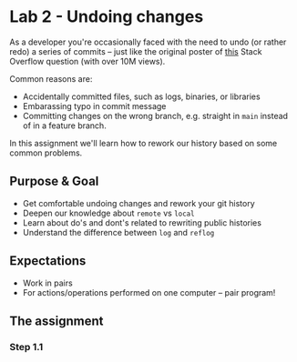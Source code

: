 # Lab 2 - Undoing changes
As a developer you're occasionally faced with the need to undo (or rather redo) a series of commits – just like the original poster of [this](https://stackoverflow.com/questions/927358/how-do-i-undo-the-most-recent-local-commits-in-git) Stack Overflow question (with over 10M views).

Common reasons are:
- Accidentally committed files, such as logs, binaries, or libraries
- Embarassing typo in commit message
- Committing changes on the wrong branch, e.g. straight in `main` instead of in a feature branch.

In this assignment we'll learn how to rework our history based on some common problems.

## Purpose & Goal
- Get comfortable undoing changes and rework your git history
- Deepen our knowledge about `remote` vs `local`
- Learn about do's and dont's related to rewriting public histories
- Understand the difference between `log` and `reflog`

## Expectations
- Work in pairs
- For actions/operations performed on one computer – pair program!

## The assignment
### Step 1.1
